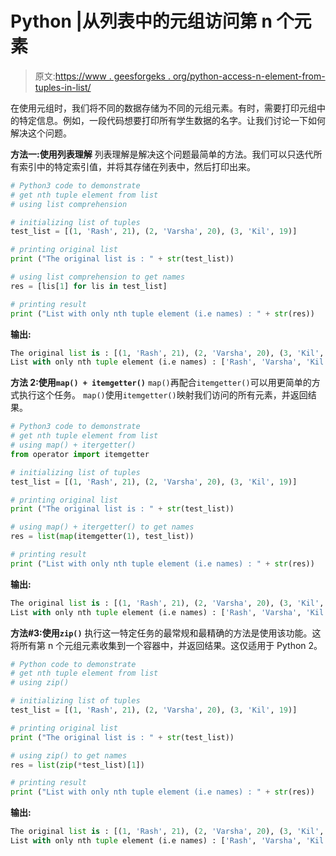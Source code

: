 # Python |从列表中的元组访问第 n 个元素

> 原文:[https://www . geesforgeks . org/python-access-n-element-from-tuples-in-list/](https://www.geeksforgeeks.org/python-accessing-nth-element-from-tuples-in-list/)

在使用元组时，我们将不同的数据存储为不同的元组元素。有时，需要打印元组中的特定信息。例如，一段代码想要打印所有学生数据的名字。让我们讨论一下如何解决这个问题。

**方法一:使用列表理解**
列表理解是解决这个问题最简单的方法。我们可以只迭代所有索引中的特定索引值，并将其存储在列表中，然后打印出来。

```py
# Python3 code to demonstrate 
# get nth tuple element from list
# using list comprehension 

# initializing list of tuples
test_list = [(1, 'Rash', 21), (2, 'Varsha', 20), (3, 'Kil', 19)]

# printing original list 
print ("The original list is : " + str(test_list))

# using list comprehension to get names
res = [lis[1] for lis in test_list]

# printing result
print ("List with only nth tuple element (i.e names) : " + str(res))
```

**输出:**

```py
The original list is : [(1, 'Rash', 21), (2, 'Varsha', 20), (3, 'Kil', 19)]
List with only nth tuple element (i.e names) : ['Rash', 'Varsha', 'Kil']

```

**方法 2:使用`map() + itemgetter()`**
`map()`再配合`itemgetter()`可以用更简单的方式执行这个任务。 `map()`使用`itemgetter()`映射我们访问的所有元素，并返回结果。

```py
# Python3 code to demonstrate 
# get nth tuple element from list
# using map() + itergetter()
from operator import itemgetter

# initializing list of tuples
test_list = [(1, 'Rash', 21), (2, 'Varsha', 20), (3, 'Kil', 19)]

# printing original list 
print ("The original list is : " + str(test_list))

# using map() + itergetter() to get names
res = list(map(itemgetter(1), test_list))

# printing result
print ("List with only nth tuple element (i.e names) : " + str(res))
```

**输出:**

```py
The original list is : [(1, 'Rash', 21), (2, 'Varsha', 20), (3, 'Kil', 19)]
List with only nth tuple element (i.e names) : ['Rash', 'Varsha', 'Kil']

```

**方法#3:使用`zip()`**
执行这一特定任务的最常规和最精确的方法是使用该功能。这将所有第 n 个元组元素收集到一个容器中，并返回结果。这仅适用于 Python 2。

```py
# Python code to demonstrate 
# get nth tuple element from list
# using zip()

# initializing list of tuples
test_list = [(1, 'Rash', 21), (2, 'Varsha', 20), (3, 'Kil', 19)]

# printing original list 
print ("The original list is : " + str(test_list))

# using zip() to get names
res = list(zip(*test_list)[1])

# printing result
print ("List with only nth tuple element (i.e names) : " + str(res))
```

**输出:**

```py
The original list is : [(1, 'Rash', 21), (2, 'Varsha', 20), (3, 'Kil', 19)]
List with only nth tuple element (i.e names) : ['Rash', 'Varsha', 'Kil']

```